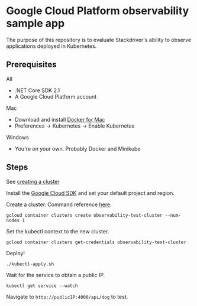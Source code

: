 # Google Cloud Platform observability sample app

The purpose of this repository is to evaluate Stackdriver's ability to observe applications deployed in Kubernetes.

## Prerequisites

All
 * .NET Core SDK 2.1
 * A Google Cloud Platform account

Mac
  
  * Download and install [Docker for Mac](https://docs.docker.com/docker-for-mac/install/)
  * Preferences -> Kubernetes -> Enable Kubernetes

Windows
 * You're on your own. Probably Docker and Minikube
 
 
 ## Steps
 
 See [creating a cluster](https://cloud.google.com/kubernetes-engine/docs/how-to/creating-a-cluster)
 
 Install the [Google Cloud SDK](https://cloud.google.com/sdk/docs/downloads-interactive) and set your default project and region.
 
 Create a cluster. Command reference [here](https://cloud.google.com/sdk/gcloud/reference/container/clusters/create).
 
 ```
 gcloud container clusters create observability-test-cluster --num-nodes 1
 ```
 
 Set the kubectl context to the new cluster.
 
 ```
 gcloud container clusters get-credentials observability-test-cluster
 ```
 
 Deploy!
 
 ```
 ./kubectl-apply.sh
 ```
 
 Wait for the service to obtain a public IP.
 
 ```
 kubectl get service --watch
 ```
 
 Navigate to ```http://publicIP:4000/api/dog``` to test.


